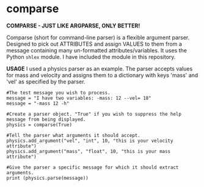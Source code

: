 # comparse

<b>COMPARSE - JUST LIKE ARGPARSE, ONLY BETTER!</b>

Comparse (short for command-line parser) is a flexible argument parser. Designed to pick out ATTRIBUTES and assign VALUES to them from a message containing many un-formatted attributes/variables. It uses the Python `shlex` module. I have included the module in this repository.

<b>USAGE</b>
I used a physics parser as an example. The parser accepts values for mass and velocity and assigns them to a dictionary with keys 'mass' and 'vel' as specified by the parser. 

    #The test message you wish to process.
    message = "I have two variables: -mass: 12 --vel= 18"
    message = "-mass 12 -h"

    #Create a parser object. "True" if you wish to suppress the help message from being displayed. 
    physics = comparse(True)

    #Tell the parser what arguments it should accept.
    physics.add_argument("vel", "int", 10, "this is your velocity attribute")
    physics.add_argument("mass", "float", 10, "this is your mass attribute")  

    #Give the parser a specific message for which it should extract arguments.
    print (physics.parse(message))
